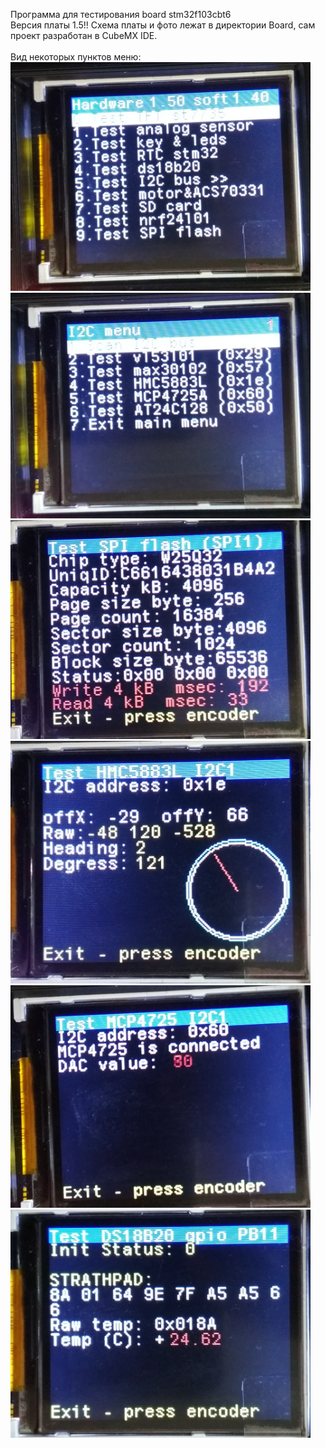 Программа для тестирования board stm32f103cbt6 <br>
Версия платы 1.5!!
Cхема платы и фото лежат в директории Board, сам проект разработан в CubeMX IDE.<br>
<br>
Вид некоторых пунктов меню:<br>
<img src="https://github.com/pav2000/DevBoardSTM32F103CBT/blob/main/CubeIDE/LabMaketTest/Picture/001.jpg" width="480" /> <br>
<img src="https://github.com/pav2000/DevBoardSTM32F103CBT/blob/main/CubeIDE/LabMaketTest/Picture/002.jpg" width="480" /> <br>
<img src="https://github.com/pav2000/DevBoardSTM32F103CBT/blob/main/CubeIDE/LabMaketTest/Picture/003.jpg" width="480" /> <br>
<img src="https://github.com/pav2000/DevBoardSTM32F103CBT/blob/main/CubeIDE/LabMaketTest/Picture/004.jpg" width="480" /> <br>
<img src="https://github.com/pav2000/DevBoardSTM32F103CBT/blob/main/CubeIDE/LabMaketTest/Picture/005.jpg" width="480" /> <br>
<img src="https://github.com/pav2000/DevBoardSTM32F103CBT/blob/main/CubeIDE/LabMaketTest/Picture/006.jpg" width="480" /> <br>


